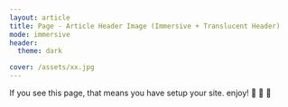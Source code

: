 ```yaml
---
layout: article
title: Page - Article Header Image (Immersive + Translucent Header)
mode: immersive
header:
  theme: dark

cover: /assets/xx.jpg
---
```


If you see this page, that means you have setup your site. enjoy! :ghost: :ghost: :ghost:
